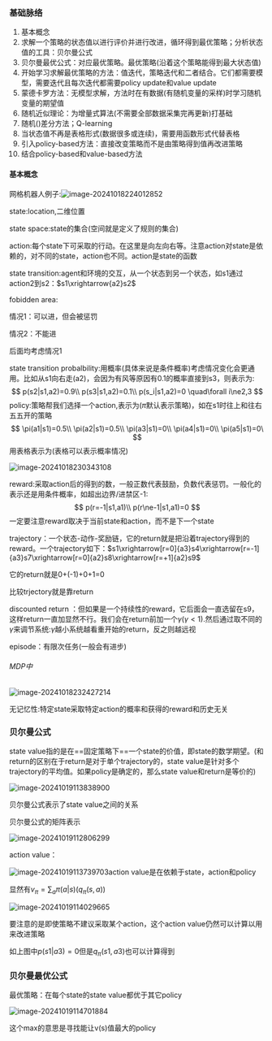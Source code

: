 ### 基础脉络

1. 基本概念
2. 求解一个策略的状态值以进行评价并进行改进，循环得到最优策略；分析状态值的工具：贝尔曼公式
3. 贝尔曼最优公式：对应最优策略。最优策略(沿着这个策略能得到最大状态值)
4. 开始学习求解最优策略的方法：值迭代，策略迭代和二者结合。它们都需要模型，需要迭代且每次迭代都需要policy update和value update
5. 蒙德卡罗方法：无模型求解，方法时在有数据(有随机变量的采样)时学习随机变量的期望值
6. 随机近似理论：为增量式算法(不需要全部数据采集完再更新)打基础
7. 随机()差分方法；Q-learning
8. 当状态值不再是表格形式(数据很多或连续)，需要用函数形式代替表格
9. 引入policy-based方法：直接改变策略而不是由策略得到值再改进策略
10. 结合policy-based和value-based方法





#### 基本概念

网格机器人例子:![image-20241018224012852](../../pictrue/image-20241018224012852.png)

state:location,二维位置

state space:state的集合(空间就是定义了规则的集合)

action:每个state下可采取的行动。在这里是向左向右等。注意action对state是依赖的，对不同的state，action也不同。action是state的函数

state transition:agent和环境的交互，从一个状态到另一个状态，如s1通过action2到s2：$s1\xrightarrow{a2}s2$

fobidden area:

情况1：可以进，但会被惩罚

情况2：不能进

后面均考虑情况1

state transition probalbility:用概率(具体来说是条件概率)考虑情况变化会更通用。比如从s1向右走(a2)，会因为有风等原因有0.1的概率直接到s3，则表示为:
$$
p(s2|s1,a2)=0.9\\
p(s3|s1,a2)=0.1\\
p(s_i|s1,a2)=0  \quad\forall i\ne2,3
$$
policy:策略帮我们选择一个action,表示为($\pi$默认表示策略)，如在s1时往上和往右五五开的策略
$$
\pi(a1|s1)=0.5\\
\pi(a2|s1)=0.5\\
\pi(a3|s1)=0\\
\pi(a4|s1)=0\\
\pi(a5|s1)=0\
$$
用表格表示为(表格可以表示概率情况)

![image-20241018230343108](../../pictrue/image-20241018230343108.png)

reward:采取action后的得到的数，一般正数代表鼓励，负数代表惩罚。一般化的表示还是用条件概率，如超出边界/进禁区-1:
$$
p(r=-1|s1,a1)\\
p(r\ne-1|s1,a1)=0
$$
一定要注意reward取决于当前state和action，而不是下一个state

trajectory：一个状态-动作-奖励链，它的return就是把沿着trajectory得到的reward。一个trajectory如下：$s1\xrightarrow[r=0]{a3}s4\xrightarrow[r=-1]{a3}s7\xrightarrow[r=0]{a2}s8\xrightarrow[r=+1]{a2}s9$

它的return就是0+(-1)+0+1=0

比较trjectory就是靠return

discounted return ：但如果是一个持续性的reward，它后面会一直选留在s9，这样return一直加显然不行。我们会在return前加一个$\gamma(\gamma<1)$.然后通过取不同的$\gamma$来调节系统:$\gamma$越小系统越看重开始的return，反之则越远视

episode：有限次任务(一般会有进步)



###### MDP中

![image-20241018232427214](../../pictrue/image-20241018232427214.png)

无记忆性:特定state采取特定action的概率和获得的reward和历史无关



### 贝尔曼公式



state value指的是在==固定策略下==一个state的价值，即state的数学期望。(和return的区别在于return是对于单个trajectory的，state value是针对多个trajectory的平均值。如果policy是确定的，那么state value和return是等价的)

![image-20241019113838900](../../pictrue/image-20241019113838900.png)

贝尔曼公式表示了state value之间的关系

贝尔曼公式的矩阵表示

![image-20241019112806299](../../pictrue/image-20241019112806299.png)

action value：

![image-20241019113739703](../../pictrue/image-20241019113739703.png)action value是在依赖于state，action和policy

显然有$v_\pi=\sum_a \pi(a|s)(q_\pi(s,a))$

![image-20241019114029665](../../pictrue/image-20241019114029665.png)

要注意的是即使策略不建议采取某个action，这个action value仍然可以计算以用来改进策略

如上图中$p(s1|a3)=0$但是$q_\pi(s1,a3)$也可以计算得到



### 贝尔曼最优公式

最优策略：在每个state的state value都优于其它policy

![image-20241019114701884](../../pictrue/image-20241019114701884.png)

这个max的意思是寻找能让v(s)值最大的policy